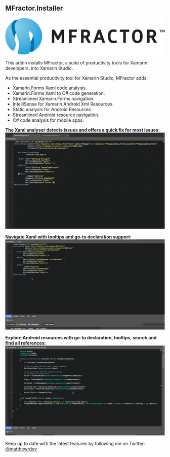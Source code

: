 MFractor.Installer
------

![MFractor Logo](/images/logo-horizontal.png?raw=true)

This addin installs MFractor, a suite of productivity tools for Xamarin developers, into Xamarin Studio.

As the essential productivity tool for Xamarin Studio, MFractor adds:
 - Xamarin.Forms Xaml code analysis.
 - Xamarin.Forms Xaml to C# code generation.
 - Streamlined Xamarin.Forms navigation.
 - IntelliSense for Xamarin.Android Xml Resources.
 - Static analysis for Android Resources
 - Streamlined Android resource navigation.
 - C# code analysis for mobile apps.
 
**The Xaml analyser detects issues and offers a quick fix for most issues:**
![Xaml Code Issue Fix](/images/xaml-csharp-codegen.gif)

**Navigate Xaml with tooltips and go-to declaration support:**
![Xaml Navigation](/images/xaml-tooltips.gif)

**Explore Android resources with go-to declaration, tooltips, search and find all references:**
![Android Resource Navigation](/images/android-tooltips-navigation.gif)

Keep up to date with the latest features by following me on Twitter: [@matthewrdev](https://twitter.com/matthewrdev)
